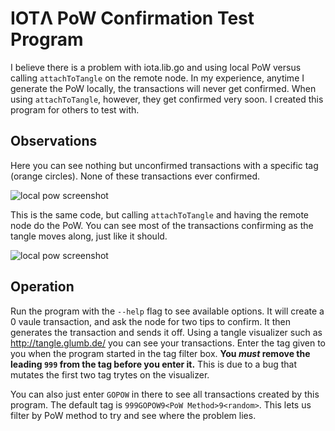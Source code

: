 IOTΛ PoW Confirmation Test Program
==================================

I believe there is a problem with iota.lib.go and using local PoW versus calling `attachToTangle` on the remote node.
In my experience, anytime I generate the PoW locally, the transactions will never get confirmed. When using `attachToTangle`,
however, they get confirmed very soon. I created this program for others to test
with. 

Observations
------------

Here you can see nothing but unconfirmed transactions with a specific tag (orange circles).
None of these transactions ever confirmed. 

![local pow screenshot](https://i.imgur.com/VDpB0Wi.jpg "Screenshot of
transactions with PoW done by iota.lib.go")

This is the same code, but calling `attachToTangle` and having the remote node
do the PoW. You can see most of the transactions confirming as the tangle moves along, just like it should.

![local pow screenshot](https://i.imgur.com/yzAILqI.jpg "Screenshot of
transactions with PoW done by remote node")


Operation
---------

Run the program with the `--help` flag to see available options. It will create a 0 vaule transaction, and ask the node for two tips to 
confirm. It then generates the transaction and sends it off. Using a tangle visualizer such as http://tangle.glumb.de/ you
can see your transactions. Enter the tag given to you when the program started in the tag filter box. **You *must* remove the 
leading `999` from the tag before you enter it.** This is due to a bug that mutates the first two tag trytes on the visualizer. 

You can also just enter `GOPOW` in there to see all transactions created by this program. The default tag is `999GOPOW9<PoW Method>9<random>`.
This lets us filter by PoW method to try and see where the problem lies. 
